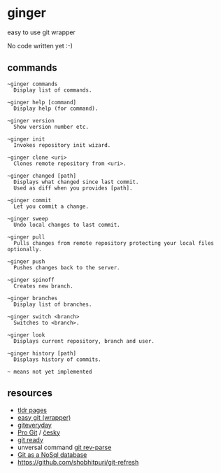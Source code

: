 # ginger
easy to use git wrapper

No code written yet :-)

## commands

```
~ginger commands
  Display list of commands.
  
~ginger help [command]
  Display help (for command).

~ginger version
  Show version number etc.

~ginger init
  Invokes repository init wizard.
  
~ginger clone <uri>
  Clones remote repository from <uri>.

~ginger changed [path]
  Displays what changed since last commit.
  Used as diff when you provides [path].  

~ginger commit
  Let you commit a change.
  
~ginger sweep
  Undo local changes to last commit.

~ginger pull
  Pulls changes from remote repository protecting your local files optionally.
  
~ginger push
  Pushes changes back to the server.
  
~ginger spinoff
  Creates new branch.

~ginger branches
  Display list of branches.

~ginger switch <branch>
  Switches to <branch>.
  
~ginger look
  Displays current repository, branch and user.
  
~ginger history [path]
  Displays history of commits.
  
~ means not yet implemented
```

## resources

* [tldr pages](https://tldr.ostera.io/git)
* [easy git (wrapper)](https://people.gnome.org/~newren/eg/)
* [giteveryday](https://www.kernel.org/pub/software/scm/git/docs/giteveryday.html)
* [Pro Git](https://progit.org) /  [česky](https://git-scm.com/book/cs/v1)
* [git ready](http://gitready.com)
* unversal command [git rev-parse](https://git-scm.com/docs/git-rev-parse)
* [Git as a NoSql database](https://www.kenneth-truyers.net/2016/10/13/git-nosql-database/)
* https://github.com/shobhitpuri/git-refresh
